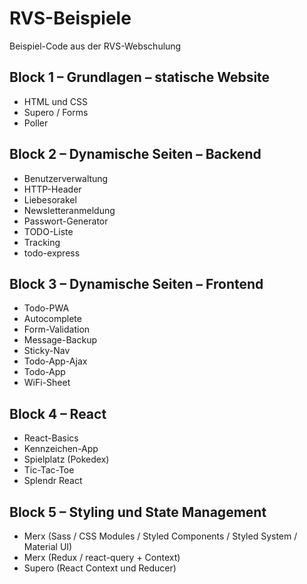 # RVS-Beispiele

Beispiel-Code aus der RVS-Webschulung

## Block 1 – Grundlagen – statische Website

- HTML und CSS
- Supero / Forms
- Poller

## Block 2 – Dynamische Seiten – Backend

- Benutzerverwaltung
- HTTP-Header
- Liebesorakel
- Newsletteranmeldung
- Passwort-Generator
- TODO-Liste
- Tracking
- todo-express

## Block 3 – Dynamische Seiten – Frontend

- Todo-PWA
- Autocomplete
- Form-Validation
- Message-Backup
- Sticky-Nav
- Todo-App-Ajax
- Todo-App
- WiFi-Sheet

## Block 4 – React

- React-Basics
- Kennzeichen-App
- Spielplatz (Pokedex)
- Tic-Tac-Toe
- Splendr React

## Block 5 – Styling und State Management

- Merx (Sass / CSS Modules / Styled Components / Styled System / Material UI)
- Merx (Redux / react-query + Context)
- Supero (React Context und Reducer)

